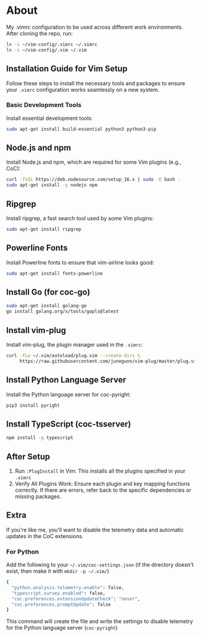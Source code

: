 # About

My .vimrc configuration to be used across different work environments. After cloning the repo, run:

```bash
ln -s ~/vim-config/.vimrc ~/.vimrc
ln -s ~/vim-config/.vim ~/.vim
```


## Installation Guide for Vim Setup

Follow these steps to install the necessary tools and packages to ensure your `.vimrc` configuration works seamlessly on a new system.

### Basic Development Tools

Install essential development tools:

```bash
sudo apt-get install build-essential python3 python3-pip
```
## Node.js and npm

Install Node.js and npm, which are required for some Vim plugins (e.g., CoC):
```bash
curl -fsSL https://deb.nodesource.com/setup_16.x | sudo -E bash -
sudo apt-get install -y nodejs npm
```
## Ripgrep

Install ripgrep, a fast search tool used by some Vim plugins:
```bash
sudo apt-get install ripgrep
```

## Powerline Fonts

Install Powerline fonts to ensure that vim-airline looks good:

```bash
sudo apt-get install fonts-powerline
```

## Install Go (for coc-go)

```bash
sudo apt-get install golang-go
go install golang.org/x/tools/gopls@latest
```

## Install vim-plug

Install vim-plug, the plugin manager used in the `.vimrc`:
```bash
curl -fLo ~/.vim/autoload/plug.vim --create-dirs \
     https://raw.githubusercontent.com/junegunn/vim-plug/master/plug.vim
```

## Install Python Language Server

Install the Python language server for coc-pyright:

```bash
pip3 install pyright
```

## Install TypeScript (coc-tsserver)

```bash
npm install -g typescript
```

## After Setup
1. Run `:PlugInstall` in Vim: This installs all the plugins specified in your `.vimrc`
2. Verify All Plugins Work: Ensure each plugin and key mapping functions correctly. If there are errors, refer back to the specific dependencies or missing packages.

## Extra

If you're like me, you'll want to disable the telemetry data and automatic updates in the CoC extensions.

### For Python

Add the following to your `~/.vim/coc-settings.json` (if the directory doesn't exist, then make it with `mkdir -p ~/.vim/`)

```bash
{
  "python.analysis.telemetry.enable": false,
  "typescript.survey.enabled": false,
  "coc.preferences.extensionUpdateCheck": "never",
  "coc.preferences.promptUpdate": false
}
```

This command will create the file and write the settings to disable telemetry for the Python language server (`coc-pyright`)



